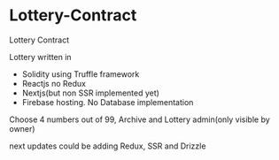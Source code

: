 # Lottery-Contract
Lottery Contract

Lottery written in 
* Solidity using Truffle framework
* Reactjs no Redux
* Nextjs(but non SSR implemented yet) 
* Firebase hosting. No Database implementation

Choose 4 numbers out of 99, Archive and Lottery admin(only visible by owner)

next updates could be adding Redux, SSR and Drizzle
